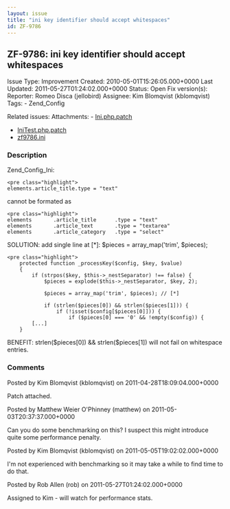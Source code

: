 ```yaml
---
layout: issue
title: "ini key identifier should accept whitespaces"
id: ZF-9786
---
```


ZF-9786: ini key identifier should accept whitespaces
-----------------------------------------------------

 Issue Type: Improvement Created: 2010-05-01T15:26:05.000+0000 Last Updated: 2011-05-27T01:24:02.000+0000 Status: Open Fix version(s): 
 Reporter:  Romeo Disca (jellobird)  Assignee:  Kim Blomqvist (kblomqvist)  Tags: - Zend\_Config
 
 Related issues: 
 Attachments: - [Ini.php.patch](/issues/secure/attachment/13887/Ini.php.patch)
- [IniTest.php.patch](/issues/secure/attachment/13888/IniTest.php.patch)
- [zf9786.ini](/issues/secure/attachment/13889/zf9786.ini)
 
### Description

Zend\_Config\_Ini:

 
    <pre class="highlight">
    elements.article_title.type = "text"


cannot be formated as

 
    <pre class="highlight">
    elements       .article_title      .type = "text"
    elements       .article_text       .type = "textarea"
    elements       .article_category   .type = "select"


SOLUTION: add single line at [\*]: $pieces = array\_map('trim', $pieces);

 
    <pre class="highlight">
        protected function _processKey($config, $key, $value)
        {
            if (strpos($key, $this->_nestSeparator) !== false) {
                $pieces = explode($this->_nestSeparator, $key, 2);
                
                $pieces = array_map('trim', $pieces); // [*]
    
                if (strlen($pieces[0]) && strlen($pieces[1])) {
                    if (!isset($config[$pieces[0]])) {
                        if ($pieces[0] === '0' && !empty($config)) {
            [...]
        }


BENEFIT: strlen($pieces[0]) && strlen($pieces[1]) will not fail on whitespace entries.

 

 

### Comments

Posted by Kim Blomqvist (kblomqvist) on 2011-04-28T18:09:04.000+0000

Patch attached.

 

 

Posted by Matthew Weier O'Phinney (matthew) on 2011-05-03T20:37:37.000+0000

Can you do some benchmarking on this? I suspect this might introduce quite some performance penalty.

 

 

Posted by Kim Blomqvist (kblomqvist) on 2011-05-05T19:02:02.000+0000

I'm not experienced with benchmarking so it may take a while to find time to do that.

 

 

Posted by Rob Allen (rob) on 2011-05-27T01:24:02.000+0000

Assigned to Kim - will watch for performance stats.

 

 